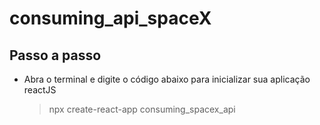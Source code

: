 # consuming_api_spaceX
## Passo a passo

* Abra o terminal e digite o código abaixo para inicializar sua aplicação reactJS
	> npx create-react-app consuming_spacex_api
